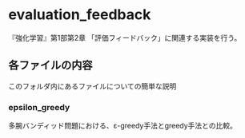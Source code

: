 # evaluation_feedback

『強化学習』第1部第2章 「評価フィードバック」に関連する実装を行う。

## 各ファイルの内容

このフォルダ内にあるファイルについての簡単な説明

### epsilon_greedy

多腕バンディッド問題における、ε-greedy手法とgreedy手法との比較。
